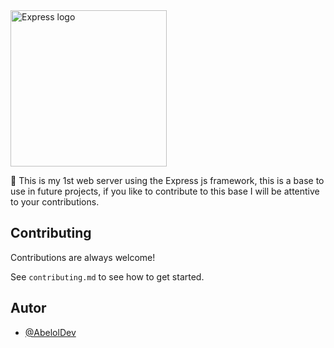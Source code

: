 <img src="https://github.com/AbelolDev/Express-img/blob/main/Express.png" height="250" alt="Express logo"  />

📡 This is my 1st web server using the Express js framework, this is a base to use in future projects, if you like to contribute to this base I will be attentive to your contributions.

## Contributing

Contributions are always welcome!

See `contributing.md` to see how to get started.

## Autor

- [@AbelolDev](https://github.com/AbelolDev)
